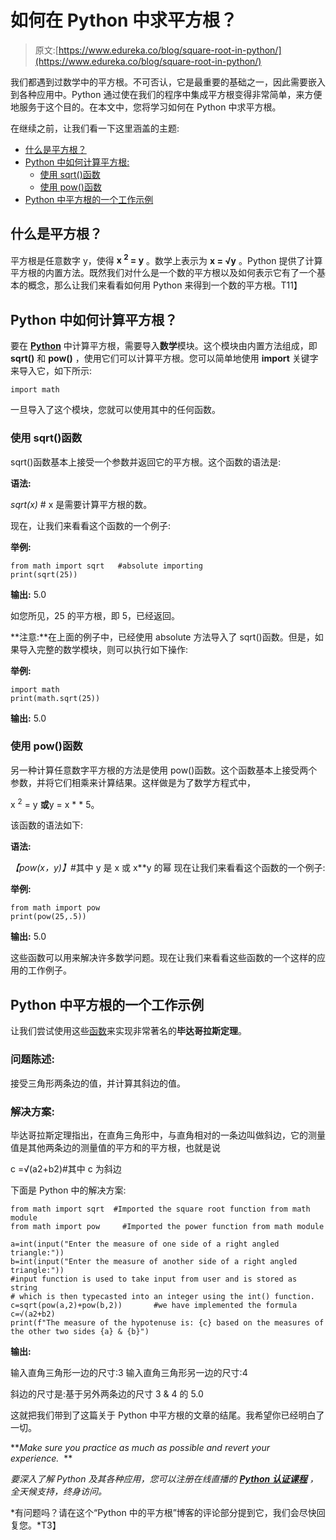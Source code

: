 # 如何在 Python 中求平方根？

> 原文:[https://www.edureka.co/blog/square-root-in-python/](https://www.edureka.co/blog/square-root-in-python/)

我们都遇到过数学中的平方根。不可否认，它是最重要的基础之一，因此需要嵌入到各种应用中。Python 通过使在我们的程序中集成平方根变得非常简单，来方便地服务于这个目的。在本文中，您将学习如何在 Python 中求平方根。

在继续之前，让我们看一下这里涵盖的主题:

*   [什么是平方根？](#whatissquareroot)
*   [Python 中如何计算平方根:](#calculatingsquarerootinpython)
    *   [使用 sqrt()函数](#sqrt)
    *   [使用 pow()函数](#pow)
*   [Python 中平方根的一个工作示例](#workingexample)

## **什么是平方根？**

平方根是任意数字 y，使得 **x <sup>2</sup> = y** 。数学上表示为 **x = √y** 。Python 提供了计算平方根的内置方法。既然我们对什么是一个数的平方根以及如何表示它有了一个基本的概念，那么让我们来看看如何用 Python 来得到一个数的平方根。T11】

## **Python 中如何计算平方根？**

要在 **[Python](https://www.edureka.co/blog/learn-python-3/)** 中计算平方根，需要导入**数学**模块。这个模块由内置方法组成，即 **sqrt()** 和 **pow()** ，使用它们可以计算平方根。您可以简单地使用 **import** 关键字来导入它，如下所示:

```
import math
```

一旦导入了这个模块，您就可以使用其中的任何函数。

### **使用 sqrt()函数**

sqrt()函数基本上接受一个参数并返回它的平方根。这个函数的语法是:

**语法:**

*sqrt(x)* # x 是需要计算平方根的数。

现在，让我们来看看这个函数的一个例子:

**举例:**

```
from math import sqrt   #absolute importing
print(sqrt(25))
```

**输出:** 5.0

如您所见，25 的平方根，即 5，已经返回。

**注意:**在上面的例子中，已经使用 absolute 方法导入了 sqrt()函数。但是，如果导入完整的数学模块，则可以执行如下操作:

**举例:**

```
import math
print(math.sqrt(25))
```

**输出:** 5.0

### **使用 pow()函数**

另一种计算任意数字平方根的方法是使用 pow()函数。这个函数基本上接受两个参数，并将它们相乘来计算结果。这样做是为了数学方程式中，

x <sup>2</sup> = y **或**y = x * * 5。

该函数的语法如下:

**语法:**

*【pow(x，y)】*#其中 y 是 x 或 x**y 的幂 现在让我们来看看这个函数的一个例子:

**举例:**

```
from math import pow
print(pow(25,.5))
```

**输出:** 5.0

这些函数可以用来解决许多数学问题。现在让我们来看看这些函数的一个这样的应用的工作例子。

## **Python 中平方根的一个工作示例**

让我们尝试使用这些[函数](https://www.edureka.co/blog/python-functions)来实现非常著名的**毕达哥拉斯定理**。

### **问题陈述:**

接受三角形两条边的值，并计算其斜边的值。

### **解决方案:**

毕达哥拉斯定理指出，在直角三角形中，与直角相对的一条边叫做斜边，它的测量值是其他两条边的测量值的平方和的平方根，也就是说

c =√(a2+b2)#其中 c 为斜边

下面是 Python 中的解决方案:

```
from math import sqrt  #Imported the square root function from math module
from math import pow     #Imported the power function from math module

a=int(input("Enter the measure of one side of a right angled triangle:"))    
b=int(input("Enter the measure of another side of a right angled triangle:"))    
#input function is used to take input from user and is stored as string
# which is then typecasted into an integer using the int() function.
c=sqrt(pow(a,2)+pow(b,2))       #we have implemented the formula c=√(a2+b2)
print(f"The measure of the hypotenuse is: {c} based on the measures of the other two sides {a} & {b}")      

```

**输出:**

输入直角三角形一边的尺寸:3 输入直角三角形另一边的尺寸:4

斜边的尺寸是:基于另外两条边的尺寸 3 & 4 的 5.0

这就把我们带到了这篇关于 Python 中平方根的文章的结尾。我希望你已经明白了一切。

***Make sure you practice as much as possible and revert your experience.*  **

*要深入了解 Python 及其各种应用，您可以注册在线直播的 [**Python 认证课程**](https://www.edureka.co/python-programming-certification-training) ，全天候支持，终身访问。*

*有问题吗？请在这个“Python 中的平方根”博客的评论部分提到它，我们会尽快回复您。*T3】